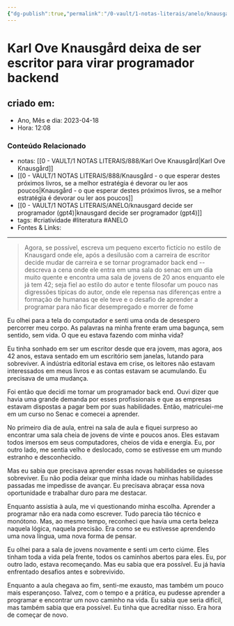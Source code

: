 ```yaml
---
{"dg-publish":true,"permalink":"/0-vault/1-notas-literais/anelo/knausgard-deixa-de-ser-escritor-para-virar-programador-backend/","tags":["criatividade","literatura","ANELO"],"dgHomeLink":true,"dgShowLocalGraph":true,"dgShowFileTree":true,"dgEnableSearch":true}
---
```


# Karl Ove Knausgård deixa de ser escritor para virar programador backend

## criado em: 
-  Ano, Mês e dia: 2023-04-18
- Hora: 12:08

### Conteúdo Relacionado
- notas: [[0 - VAULT/1 NOTAS LITERAIS/888/Karl Ove Knausgård\|Karl Ove Knausgård]]
- [[0 - VAULT/1 NOTAS LITERAIS/888/Knausgård - o que esperar destes próximos livros, se a melhor estratégia é devorar ou ler aos poucos\|Knausgård - o que esperar destes próximos livros, se a melhor estratégia é devorar ou ler aos poucos]]
- [[0 - VAULT/1 NOTAS LITERAIS/ANELO/knausgard decide ser programador (gpt4)\|knausgard decide ser programador (gpt4)]]
- tags: #criatividade #literatura #ANELO 
- Fontes & Links: 
---

>Agora, se possível, escreva um pequeno excerto fictício no estilo de Knausgard onde ele, após a desilusão com a carreira de escritor decide mudar de carreira e se tornar programador back end -- descreva a cena onde ele entra em uma sala do senac em um dia muito quente e encontra uma sala de jovens de 20 anos enquanto ele já tem 42; seja fiel ao estilo do autor e tente filosofar um pouco nas digressões típicas do autor, onde ele repensa nas diferenças entre a formação de humanas qe ele teve e o desafio de aprender a programar para não ficar desempregado e morrer de fome

Eu olhei para a tela do computador e senti uma onda de desespero percorrer meu corpo. As palavras na minha frente eram uma bagunça, sem sentido, sem vida. O que eu estava fazendo com minha vida?

Eu tinha sonhado em ser um escritor desde que era jovem, mas agora, aos 42 anos, estava sentado em um escritório sem janelas, lutando para sobreviver. A indústria editorial estava em crise, os leitores não estavam interessados em meus livros e as contas estavam se acumulando. Eu precisava de uma mudança.

Foi então que decidi me tornar um programador back end. Ouvi dizer que havia uma grande demanda por esses profissionais e que as empresas estavam dispostas a pagar bem por suas habilidades. Então, matriculei-me em um curso no Senac e comecei a aprender.

No primeiro dia de aula, entrei na sala de aula e fiquei surpreso ao encontrar uma sala cheia de jovens de vinte e poucos anos. Eles estavam todos imersos em seus computadores, cheios de vida e energia. Eu, por outro lado, me sentia velho e deslocado, como se estivesse em um mundo estranho e desconhecido.

Mas eu sabia que precisava aprender essas novas habilidades se quisesse sobreviver. Eu não podia deixar que minha idade ou minhas habilidades passadas me impedisse de avançar. Eu precisava abraçar essa nova oportunidade e trabalhar duro para me destacar.

Enquanto assistia à aula, me vi questionando minha escolha. Aprender a programar não era nada como escrever. Tudo parecia tão técnico e monótono. Mas, ao mesmo tempo, reconheci que havia uma certa beleza naquela lógica, naquela precisão. Era como se eu estivesse aprendendo uma nova língua, uma nova forma de pensar.

Eu olhei para a sala de jovens novamente e senti um certo ciúme. Eles tinham toda a vida pela frente, todos os caminhos abertos para eles. Eu, por outro lado, estava recomeçando. Mas eu sabia que era possível. Eu já havia enfrentado desafios antes e sobrevivido.

Enquanto a aula chegava ao fim, senti-me exausto, mas também um pouco mais esperançoso. Talvez, com o tempo e a prática, eu pudesse aprender a programar e encontrar um novo caminho na vida. Eu sabia que seria difícil, mas também sabia que era possível. Eu tinha que acreditar nisso. Era hora de começar de novo.